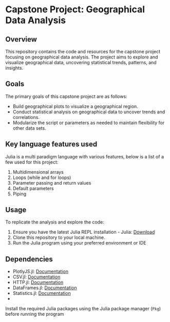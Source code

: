 # Capstone Project: Geographical Data Analysis

## Overview
This repository contains the code and resources for the capstone project focusing on geographical data analysis. The project aims to explore and visualize geographical data, uncovering statistical trends, patterns, and insights.

## Goals
The primary goals of this capstone project are as follows:
- Build geographical plots to visualize a geographical region.
- Conduct statistical analysis on geographical data to uncover trends and correlations.
- Modularize the script or parameters as needed to maintain flexibility for other data sets.

## Key language features used
Julia is a multi paradigm language with various features, below is a list of a few used for this project:
1. Multidimensional arrays
2. Loops (while and for loops)
3. Parameter passing and return values
4. Default parameters
5. Piping


## Usage
To replicate the analysis and explore the code:
1. Ensure you have the latest Julia REPL installation - Julia: [Download](https://julialang.org/downloads/)
2. Clone this repository to your local machine.
3. Run the Julia program using your preferred environment or IDE

## Dependencies
- PlotlyJS.jl: [Documentation](https://github.com/JuliaPlots/PlotlyJS.jl)
- CSV.jl: [Documentation](https://github.com/JuliaData/CSV.jl)
- HTTP.jl: [Documentation](https://github.com/JuliaWeb/HTTP.jl)
- DataFrames.jl: [Documentation](https://github.com/JuliaData/DataFrames.jl)
- Statistics.jl: [Documentation](https://github.com/JuliaStats/Statistics.jl)
-

Install the required Julia packages using the Julia package manager (`Pkg`) before running the program
